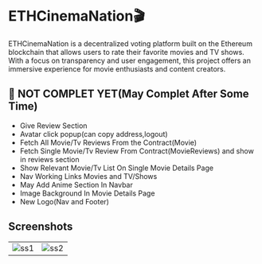 # ETHCinemaNation🎬

ETHCinemaNation is a decentralized voting platform built on the Ethereum blockchain that allows users to rate their favorite movies and TV shows. With a focus on transparency and user engagement, this project offers an immersive experience for movie enthusiasts and content creators.

## 🔴 NOT COMPLET YET(May Complet After Some Time)

- Give Review Section
- Avatar click popup(can copy address,logout)
- Fetch All Movie/Tv Reviews From the Contract(Movie)
- Fetch Single Movie/Tv Review From Contract(MovieReviews) and show in reviews section
- Show Relevant Movie/Tv List On Single Movie Details Page
- Nav Working Links Movies and TV/Shows
- May Add Anime Section In Navbar
- Image Background In Movie Details Page
- New Logo(Nav and Footer)

## Screenshots
<table>
  <tr>
    <td>
        <img src="https://github.com/Jainex17/ETHCinemaNation/assets/81921291/54460965-d40e-487f-b810-34b14957f5de" alt="ss1" />
    </td>
    <td>
      <img src="https://github.com/Jainex17/ETHCinemaNation/assets/81921291/573e2fa1-7ac3-4a71-ba1a-aedbed61cf87" alt="ss2" />
    </td>
  </tr>
</table>

